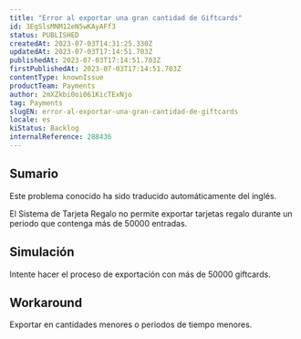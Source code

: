 ```yaml
---
title: "Error al exportar una gran cantidad de Giftcards"
id: 3EgSlsMNM12eN5wKAyAFf3
status: PUBLISHED
createdAt: 2023-07-03T14:31:25.330Z
updatedAt: 2023-07-03T17:14:51.703Z
publishedAt: 2023-07-03T17:14:51.703Z
firstPublishedAt: 2023-07-03T17:14:51.703Z
contentType: knownIssue
productTeam: Payments
author: 2mXZkbi0oi061KicTExNjo
tag: Payments
slugEN: error-al-exportar-una-gran-cantidad-de-giftcards
locale: es
kiStatus: Backlog
internalReference: 288436
---
```


## Sumario

<div class="alert alert-info">
  <p>Este problema conocido ha sido traducido automáticamente del inglés.</p>
</div>


El Sistema de Tarjeta Regalo no permite exportar tarjetas regalo durante un periodo que contenga más de 50000 entradas.


##

## Simulación


Intente hacer el proceso de exportación con más de 50000 giftcards.



## Workaround


Exportar en cantidades menores o periodos de tiempo menores.

